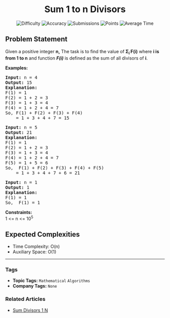 <h1 align="center">Sum 1 to n Divisors</h1>

<p align="center">
  <img alt="Difficulty" title="Difficulty" src="https://custom-icon-badges.demolab.com/badge/Difficulty: Easy-1F222E?style=for-the-badge&logoColor=white&logo=fire"/>
  <img alt="Accuracy" title="Accuracy" src="https://custom-icon-badges.demolab.com/badge/Accuracy: 43.37%25-1F222E?style=for-the-badge&logoColor=white&logo=target"/>
  <img alt="Submissions" title="Submissions" src="https://custom-icon-badges.demolab.com/badge/Submissions: 218K+-1F222E?style=for-the-badge&logoColor=white&logo=repo"/>
  <img alt="Points" title="Points" src="https://custom-icon-badges.demolab.com/badge/Points: 2-1F222E?style=for-the-badge&logoColor=white&logo=award"/>
  <img alt="Average Time" title="Average Time" src="https://custom-icon-badges.demolab.com/badge/Average%20Time: N/A-1F222E?style=for-the-badge&logoColor=white&logo=clock"/>
</p>

## Problem Statement

Given a positive integer <b>n,</b> The task is to find the value of <b>Σ<sub>i </sub></b><b>F(i)</b> where <b>i is from 1 to n</b> and function <i><b>F(i)</b></i> is defined as the sum of all divisors of <b>i</b>.

<b>Examples:</b>

<pre><b>Input:</b> n = 4
<b>Output: </b>15
<b>Explanation:</b>
F(1) = 1
F(2) = 1 + 2 = 3
F(3) = 1 + 3 = 4
F(4) = 1 + 2 + 4 = 7<br>So, F(1) + F(2) + F(3) + F(4)
    = 1 + 3 + 4 + 7 = 15<br></pre>

<pre><b>Input:</b> n = 5
<b>Output: </b>21
<b>Explanation:
</b>F(1) = 1
F(2) = 1 + 2 = 3
F(3) = 1 + 3 = 4
F(4) = 1 + 2 + 4 = 7
F(5) = 1 + 5 = 6<br>So,  F(1) + F(2) + F(3) + F(4) + F(5)
    = 1 + 3 + 4 + 7 + 6 = 21</pre>

<pre><b>Input: </b>n = 1
<b>Output: </b>1
<b>Explanation:
</b>F(1) = 1<br>So,  F(1) = 1 </pre>

<b>Constraints:</b><br>1 <= n <= 10<sup>5</sup>

## Expected Complexities
- Time Complexity: O(n)
- Auxiliary Space: O(1)

<hr>

### Tags
- **Topic Tags:** `Mathematical` `Algorithms`
- **Company Tags:** `None`

### Related Articles
- [Sum Divisors 1 N](https://www.geeksforgeeks.org/sum-divisors-1-n/)
